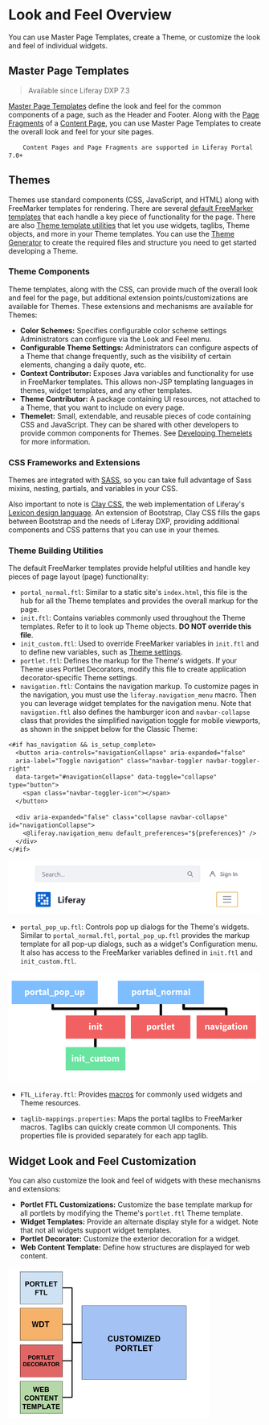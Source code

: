 # Look and Feel Overview

You can use Master Page Templates, create a Theme, or customize the look and feel of individual widgets.

## Master Page Templates

> Available since Liferay DXP 7.3

[Master Page Templates](TODO) define the look and feel for the common components of a page, such as the Header and Footer. Along with the [Page Fragments](../../creating-pages/content-pages-overview.md#fragments) of a [Content Page](../../creating-pages/content-pages-overview.md), you can use Master Page Templates to create the overall look and feel for your site pages.

```note::
    Content Pages and Page Fragments are supported in Liferay Portal 7.0+
```

## Themes

Themes use standard components (CSS, JavaScript, and HTML) along with FreeMarker templates for rendering. There are several [default FreeMarker templates](#theme-building-utilities) that each handle a key piece of functionality for the page. There are also [Theme template utilities](#theme-building-utilities) that let you use widgets, taglibs, Theme objects, and more in your Theme templates. You can use the [Theme Generator](./generating-a-theme.md) to create the required files and structure you need to get started developing a Theme.

### Theme Components

Theme templates, along with the CSS, can provide much of the overall look and feel for the page, but additional extension points/customizations are available for Themes. These extensions and mechanisms are available for Themes:

* **Color Schemes:** Specifies configurable color scheme settings Administrators can configure via the Look and Feel menu. <!--See the [color scheme tutorial](TODO) for more information.-->
* **Configurable Theme Settings:** Administrators can configure aspects of a Theme that change frequently, such as the visibility of certain elements, changing a daily quote, etc. <!--See the [Configurable Theme Settings tutorial](TODO) for more information.-->
* **Context Contributor:** Exposes Java variables and functionality for use in FreeMarker templates. This allows non-JSP templating languages in themes, widget templates, and any other templates. <!--See the [Context Contributors tutorial](TODO) for more information.-->
* **Theme Contributor:** A package containing UI resources, not attached to a Theme, that you want to include on every page. <!--See the [Theme Contributors tutorial](TODO) for more information.-->
* **Themelet:** Small, extendable, and reusable pieces of code containing CSS and JavaScript. They can be shared with other developers to provide common components for Themes. See [Developing Themelets](./developing-themelets) for more information.

### CSS Frameworks and Extensions

Themes are integrated with [SASS](https://sass-lang.com/), so you can take full advantage of Sass mixins, nesting, partials, and variables in your CSS.

Also important to note is [Clay CSS](https://clayui.com/), the web implementation of Liferay's [Lexicon design language](https://liferay.design/lexicon/). An extension of Bootstrap, Clay CSS fills the gaps between Bootstrap and the needs of Liferay DXP, providing additional components and CSS patterns that you can use in your themes. <!--Clay base, Liferay's Bootstrap API extension, along with Atlas, a custom Bootstrap Theme, creates the Classic Theme. See [Customizing Atlas and Clay Base Themes](TODO) for more information.-->

### Theme Building Utilities

The default FreeMarker templates provide helpful utilities and handle key pieces of page layout (page) functionality:

* `portal_normal.ftl`: Similar to a static site's `index.html`, this file is the hub for all the Theme templates and provides the overall markup for the page.
* `init.ftl`: Contains variables commonly used throughout the Theme templates. Refer to it to look up Theme objects. <!--For convenience, the [FreeMarker Variable Reference Guide](TODO) lists the objects.--> **DO NOT override this file**.
* `init_custom.ftl`: Used to override FreeMarker variables in `init.ftl` and to define new variables, such as [Theme settings](TODO).
* `portlet.ftl`: Defines the markup for the Theme's widgets. If your Theme uses Portlet Decorators, modify this file to create application decorator-specific Theme settings.
* `navigation.ftl`: Contains the navigation markup. To customize pages in the navigation, you must use the `liferay.navigation_menu` macro. Then you can leverage widget templates for the navigation menu. Note that `navigation.ftl` also defines the hamburger icon and `navbar-collapse` class that provides the simplified navigation toggle for mobile viewports, as shown in the snippet below for the Classic Theme:

```markup
<#if has_navigation && is_setup_complete>
  <button aria-controls="navigationCollapse" aria-expanded="false" 
  aria-label="Toggle navigation" class="navbar-toggler navbar-toggler-right" 
  data-target="#navigationCollapse" data-toggle="collapse" type="button">
    <span class="navbar-toggler-icon"></span>
  </button>

  <div aria-expanded="false" class="collapse navbar-collapse" id="navigationCollapse">
    <@liferay.navigation_menu default_preferences="${preferences}" />
  </div>
</#if>
```

![The collapsed navbar provides simplified user-friendly navigation for mobile devices.](./look-and-feel-overview/images/01.png)

* `portal_pop_up.ftl`: Controls pop up dialogs for the Theme's widgets. Similar to `portal_normal.ftl`, `portal_pop_up.ftl` provides the markup template for all pop-up dialogs, such as a widget's Configuration menu. It also has access to the FreeMarker variables defined in `init.ftl` and `init_custom.ftl`.

![Each Theme template provides a portion of the page's markup and functionality.](./look-and-feel-overview/images/02.png)

* `FTL_Liferay.ftl`: Provides [macros](TODO) for commonly used widgets and Theme resources.

* `taglib-mappings.properties`: Maps the portal taglibs to FreeMarker macros. Taglibs can quickly create common UI components. This properties file is provided separately for each app taglib. <!--For convenience, these FreeMarker macros appear in the [FreeMarker Taglib Mappings reference guide](TODO). See the [Taglib reference](TODO) for more information on using each taglib in your Theme templates.-->

## Widget Look and Feel Customization

You can also customize the look and feel of widgets with these mechanisms and extensions:

* **Portlet FTL Customizations:** Customize the base template markup for all portlets by modifying the Theme's `portlet.ftl` Theme template. <!--See the [Theming Portlets](TODO) for more information.-->
* **Widget Templates:** Provide an alternate display style for a widget. Note that not all widgets support widget templates. <!--See the [Widget Templates User Guide](TODO) for more information.-->
* **Portlet Decorator:** Customize the exterior decoration for a widget. <!--See [Portlet Decorators](TODO) for more information.-->
* **Web Content Template:** Define how structures are displayed for web content. <!--See the [Web Content Templates User Guide articles](/docs/7-2/user/-/knowledge_base/u/designing-web-content-with-templates) for more information.-->

![There are several extension points for customizing portlets.](./look-and-feel-overview/images/03.png)